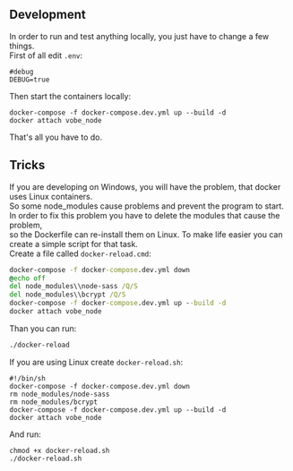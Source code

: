 ## Development
In order to run and test anything locally, you just have to change a few things.\
First of all edit `.env`:
```
#debug
DEBUG=true
```
Then start the containers locally:
```shell script
docker-compose -f docker-compose.dev.yml up --build -d
docker attach vobe_node
```
That's all you have to do.

## Tricks
If you are developing on Windows, you will have the problem, that docker uses Linux containers.\
So some node_modules cause problems and prevent the program to start. \
In order to fix this problem you have to delete the modules that cause the problem,\
so the Dockerfile can re-install them on Linux.
To make life easier you can create a simple script for that task.\
Create a file called `docker-reload.cmd`:
```cmd
docker-compose -f docker-compose.dev.yml down
@echo off
del node_modules\\node-sass /Q/S
del node_modules\\bcrypt /Q/S
docker-compose -f docker-compose.dev.yml up --build -d
docker attach vobe_node
```
Than you can run:
```cmd
./docker-reload
```
If you are using Linux create `docker-reload.sh`:
```shell script
#!/bin/sh
docker-compose -f docker-compose.dev.yml down
rm node_modules/node-sass
rm node_modules/bcrypt
docker-compose -f docker-compose.dev.yml up --build -d
docker attach vobe_node
```
And run:
```batch
chmod +x docker-reload.sh
./docker-reload.sh
```